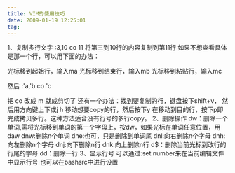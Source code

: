 ```yaml
---
title: VIM的使用技巧
date: 2009-01-19 12:25:01
tag: 
---
```


1、复制多行文字
:3,10 co 11
将第三到10行的内容复制到第11行
如果不想查看具体是那一个行，可以用下面的办法：

光标移到起始行，输入ma
光标移到结束行，输入mb
光标移到粘贴行，输入mc

然后 :'a,'b co 'c

把 co 改成 m 就成剪切了
还有一个办法：找到要复制的行，键盘按下shift+v， 然后用方向键上下或j h 移动想要copy的行，然后按下y
在移动到目的行，按下p即完成拷贝多行。这种方法适合没有行号的多行copy。
2、删除操作
dw：删除一个单词,需将光标移到单词的第一个字母上，按dw，如果光标在单词任意位置，用daw
dnw:删除n个单词
dne:也可，只是删除到单词尾
dnl:向右删除n个字母
dnh:向左删除n个字母
dnj:向下删除n行
dnk:向上删除n行
d$：删除当前光标到改行的行尾的字母
dd：删除一行
3、显示行号
可以通过:set number来在当前编辑文件中显示行号
也可以在bashsrc中进行设置













